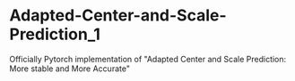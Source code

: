 # Adapted-Center-and-Scale-Prediction_1
Officially Pytorch implementation of "Adapted Center and Scale Prediction: More stable and More Accurate"
